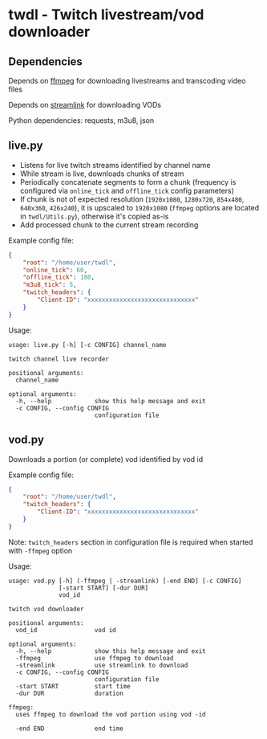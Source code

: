 # twdl - Twitch livestream/vod downloader

## Dependencies

Depends on [ffmpeg](https://github.com/FFmpeg/FFmpeg) for downloading livestreams and transcoding video files

Depends on [streamlink](https://github.com/streamlink/streamlink) for downloading VODs

Python dependencies: requests, m3u8, json

## live.py

- Listens for live twitch streams identified by channel name
- While stream is live, downloads chunks of stream
- Periodically concatenate segments to form a chunk (frequency is configured via `online_tick` and `offline_tick` config parameters)
- If chunk is not of expected resolution (`1920x1080`, `1280x720`, `854x480`, `640x360`, `426x240`), it is upscaled to `1920x1080` (`ffmpeg` options are located in `twdl/Utils.py`), otherwise it's copied as-is
- Add processed chunk to the current stream recording

Example config file:
```json
{
    "root": "/home/user/twdl",
    "online_tick": 60,
    "offline_tick": 180,
    "m3u8_tick": 5,
    "twitch_headers": {
        "Client-ID": "xxxxxxxxxxxxxxxxxxxxxxxxxxxxxx"
    }
}
```

Usage:
```
usage: live.py [-h] [-c CONFIG] channel_name

twitch channel live recorder

positional arguments:
  channel_name

optional arguments:
  -h, --help            show this help message and exit
  -c CONFIG, --config CONFIG
                        configuration file
```

## vod.py

Downloads a portion (or complete) vod identified by vod id

Example config file:
```json
{
    "root": "/home/user/twdl",
    "twitch_headers": {
        "Client-ID": "xxxxxxxxxxxxxxxxxxxxxxxxxxxxxx"
    }
}
```

Note: `twitch_headers` section in configuration file is required when started with `-ffmpeg` option

Usage:
```
usage: vod.py [-h] (-ffmpeg | -streamlink) [-end END] [-c CONFIG]
              [-start START] [-dur DUR]
              vod_id

twitch vod downloader

positional arguments:
  vod_id                vod id

optional arguments:
  -h, --help            show this help message and exit
  -ffmpeg               use ffmpeg to download
  -streamlink           use streamlink to download
  -c CONFIG, --config CONFIG
                        configuration file
  -start START          start time
  -dur DUR              duration

ffmpeg:
  uses ffmpeg to download the vod portion using vod -id

  -end END              end time
```
